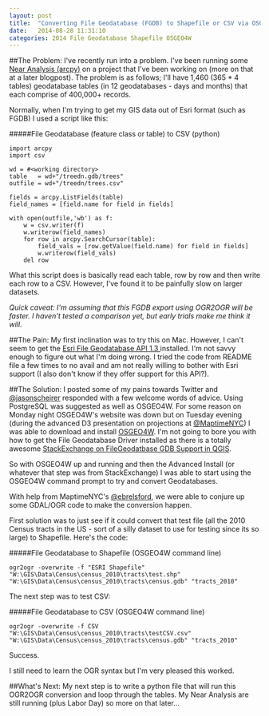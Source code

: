 ```yaml
---
layout: post
title:  "Converting File Geodatabase (FGDB) to Shapefile or CSV via OSGEO4W with OGR2OGR"
date:   2014-08-28 11:31:10
categories: 2014 File Geodatabase Shapefile OSGEO4W
---
```


##The Problem:
I've recently run into a problem. I've been running some [Near Analysis (arcpy)](http://resources.arcgis.com/en/help/main/10.1/index.html#//00080000001q000000) on a project that I've been working on (more on that at a later blogpost). The problem is as follows; I'll have 1,460 (365 * 4 tables) geodatabase tables (in 12 geodatabases - days and months) that each comprise of 400,000+ records. 

Normally, when I'm trying to get my GIS data out of Esri format (such as FGDB) I used a script like this:

#####File Geodatabase (feature class or table) to CSV (python)

	import arcpy
	import csv

	wd = #<working directory>
	table   = wd+"/treedn.gdb/trees"
	outfile = wd+"/treedn/trees.csv"      

	fields = arcpy.ListFields(table)
	field_names = [field.name for field in fields]

	with open(outfile,'wb') as f:
    	w = csv.writer(f)
    	w.writerow(field_names)
    	for row in arcpy.SearchCursor(table):
        	field_vals = [row.getValue(field.name) for field in fields]
        	w.writerow(field_vals)
    	del row
    	
    	
What this script does is basically read each table, row by row and then write each row to a CSV. However, I've found it to be painfully slow on larger datasets. 

<em>Quick caveat: I'm assuming that this FGDB export using OGR2OGR will be faster. I haven't tested a comparison yet, but early trials make me think it will.</em>

##The Pain:
My first inclination was to try this on Mac. However, I can't seem to get the [Esri File Geodatabase API 1.3 ](http://www.esri.com/apps/products/download/#File_Geodatabase_API_1.3) installed. I'm not savvy enough to figure out what I'm doing wrong. I tried the code from README file a few times to no avail and am not really willing to bother with Esri support (I also don't know if they offer support for this API?). 

##The Solution:
I posted some of my pains towards Twitter and [@jasonscheirer](https://twitter.com/jasonscheirer) responded with a few welcome words of advice. Using PostgreSQL was suggested as well as OSGEO4W. For some reason on Monday night OSGEO4W's website was down but on Tuesday evening (during the advanced D3 presentation on projections at [ @MaptimeNYC](http://www.meetup.com/Maptime-NYC/)) I was able to download and install [OSGEO4W](http://trac.osgeo.org/osgeo4w/). I'm not going to bore you with how to get the File Geodatabase Driver installed as there is a totally awesome [StackExchange on FileGeodatbase GDB Support in QGIS](http://gis.stackexchange.com/questions/26285/file-geodatabase-gdb-support-in-qgis).

So with OSGEO4W up and running and then the Advanced Install (or whatever that step was from StackExchange) I was able to start using the OSGEO4W command prompt to try and convert Geodatabases. 

With help from MaptimeNYC's [@ebrelsford](https://twitter.com/ebrelsford), we were able to conjure up some GDAL/OGR code to make the conversion happen. 

First solution was to just see if it could convert that test file (all the 2010 Census tracts in the US - sort of a silly dataset to use for testing since its so large) to Shapefile. Here's the code:

#####File Geodatabase to Shapefile (OSGEO4W command line)

	ogr2ogr -overwrite -f "ESRI Shapefile" "W:\GIS\Data\Census\census_2010\tracts\test.shp" "W:\GIS\Data\Census\census_2010\tracts\census.gdb" "tracts_2010"

The next step was to test CSV:

#####File Geodatabase to CSV (OSGEO4W command line)

	ogr2ogr -overwrite -f CSV "W:\GIS\Data\Census\census_2010\tracts\testCSV.csv" "W:\GIS\Data\Census\census_2010\tracts\census.gdb" "tracts_2010"
	
Success.

I still need to learn the OGR syntax but I'm very pleased this worked.

##What's Next:
My next step is to write a python file that will run this OGR2OGR conversion and loop through the tables. My Near Analysis are still running (plus Labor Day) so more on that later...
	
	